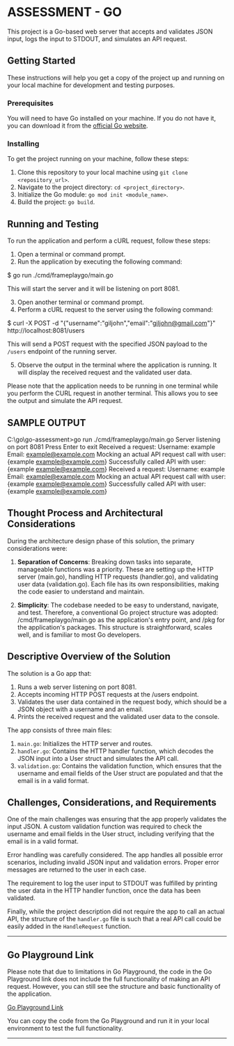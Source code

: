 # ASSESSMENT - GO

This project is a Go-based web server that accepts and validates JSON input, logs the input to STDOUT, and simulates an API request.

## Getting Started

These instructions will help you get a copy of the project up and running on your local machine for development and testing purposes.

### Prerequisites

You will need to have Go installed on your machine. If you do not have it, you can download it from the [official Go website](https://golang.org/dl/).

### Installing

To get the project running on your machine, follow these steps:

1. Clone this repository to your local machine using `git clone <repository_url>`.
2. Navigate to the project directory: `cd <project_directory>`.
3. Initialize the Go module: `go mod init <module_name>`.
4. Build the project: `go build`.

## Running and Testing

To run the application and perform a cURL request, follow these steps:

1. Open a terminal or command prompt.
2. Run the application by executing the following command:

$ go run ./cmd/frameplaygo/main.go

This will start the server and it will be listening on port 8081.

3. Open another terminal or command prompt.
4. Perform a cURL request to the server using the following command:

$ curl -X POST -d "{"username":"giljohn","email":"giljohn@gmail.com"}" http://localhost:8081/users

This will send a POST request with the specified JSON payload to the `/users` endpoint of the running server.

5. Observe the output in the terminal where the application is running. It will display the received request and the validated user data.

Please note that the application needs to be running in one terminal while you perform the CURL request in another terminal. This allows you to see the output and simulate the API request.

## SAMPLE OUTPUT 
C:\go\go-assessment>go run ./cmd/frameplaygo/main.go
Server listening on port 8081
Press Enter to exit
Received a request:
Username: example
Email: example@example.com
Mocking an actual API request call with user: {example example@example.com}
Successfully called API with user: {example example@example.com}
Received a request:
Username: example
Email: example@example.com
Mocking an actual API request call with user: {example example@example.com}
Successfully called API with user: {example example@example.com}

## Thought Process and Architectural Considerations

During the architecture design phase of this solution, the primary considerations were:

1. **Separation of Concerns**: Breaking down tasks into separate, manageable functions was a priority. These are setting up the HTTP server (main.go), handling HTTP requests (handler.go), and validating user data (validation.go). Each file has its own responsibilities, making the code easier to understand and maintain.

2. **Simplicity**: The codebase needed to be easy to understand, navigate, and test. Therefore, a conventional Go project structure was adopted: /cmd/frameplaygo/main.go as the application's entry point, and /pkg for the application's packages. This structure is straightforward, scales well, and is familiar to most Go developers.

## Descriptive Overview of the Solution

The solution is a Go app that:

1. Runs a web server listening on port 8081.
2. Accepts incoming HTTP POST requests at the /users endpoint.
3. Validates the user data contained in the request body, which should be a JSON object with a username and an email.
4. Prints the received request and the validated user data to the console.

The app consists of three main files:

1. `main.go`: Initializes the HTTP server and routes.
2. `handler.go`: Contains the HTTP handler function, which decodes the JSON input into a User struct and simulates the API call.
3. `validation.go`: Contains the validation function, which ensures that the username and email fields of the User struct are populated and that the email is in a valid format.

## Challenges, Considerations, and Requirements

One of the main challenges was ensuring that the app properly validates the input JSON. A custom validation function was required to check the username and email fields in the User struct, including verifying that the email is in a valid format.

Error handling was carefully considered. The app handles all possible error scenarios, including invalid JSON input and validation errors. Proper error messages are returned to the user in each case.

The requirement to log the user input to STDOUT was fulfilled by printing the user data in the HTTP handler function, once the data has been validated.

Finally, while the project description did not require the app to call an actual API, the structure of the `handler.go` file is such that a real API call could be easily added in the `HandleRequest` function.

---

## Go Playground Link

Please note that due to limitations in Go Playground, the code in the Go Playground link does not include the full functionality of making an API request. However, you can still see the structure and basic functionality of the application.

[Go Playground Link](https://go.dev/play/p/eLbSBjej2ZS)

You can copy the code from the Go Playground and run it in your local environment to test the full functionality.

---


